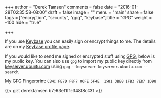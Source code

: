 +++
author = "Derek Tamsen"
comments = false
date = "2016-01-28T02:35:58-08:00"
draft = false
image = ""
menu = "main"
share = false
tags = ["encryption", "security", "gpg", "keybase"]
title = "GPG"
weight = -100
hide = "true"

+++

If you use [Keybase](https://keybase.io) you can easily sign or encrypt things
to me. The details are on my [Keybase profile page](https://keybase.io/derektamsen).

If you would like to send me signed or encrypted stuff using
[GPG](https://www.gnupg.org/), below is my public key. You can also use `gpg` to
import my public key directly from [keyserver.ubuntu.com](http://keyserver.ubuntu.com)
using `gpg --keyserver keyserver.ubuntu.com --search`.

My GPG Fingerprint: `CB4C FE7D F6F7 06FE 5F4E  1581 3BB8 1FB3 7ED7 1D98`

{{< gist derektamsen b7e63ef1f1e348f8c331 >}}
